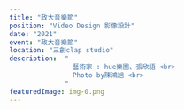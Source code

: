 ```yaml
---
title: "政大音樂節"
position: "Video Design 影像設計"
date: "2021"
event: "政大音樂節"
location: "三創clap studio"
description:  "
                藝術家 : hue樂團、張欣語 <br>
                Photo by陳鴻旭 <br>
              "
featuredImage: img-0.png
---
```

